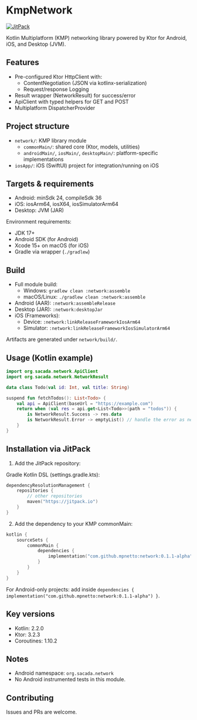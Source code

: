 # KmpNetwork

[![JitPack](https://jitpack.io/v/mpnetto/kmp-network.svg)](https://jitpack.io/#mpnetto/kmp-network)

Kotlin Multiplatform (KMP) networking library powered by Ktor for Android, iOS, and Desktop (JVM).

## Features
- Pre-configured Ktor HttpClient with:
  - ContentNegotiation (JSON via kotlinx-serialization)
  - Request/response Logging
- Result wrapper (NetworkResult) for success/error
- ApiClient with typed helpers for GET and POST
- Multiplatform DispatcherProvider

## Project structure
- `network/`: KMP library module
  - `commonMain/`: shared core (Ktor, models, utilities)
  - `androidMain/`, `iosMain/`, `desktopMain/`: platform-specific implementations
- `iosApp/`: iOS (SwiftUI) project for integration/running on iOS

## Targets & requirements
- Android: minSdk 24, compileSdk 36
- iOS: iosArm64, iosX64, iosSimulatorArm64
- Desktop: JVM (JAR)

Environment requirements:
- JDK 17+
- Android SDK (for Android)
- Xcode 15+ on macOS (for iOS)
- Gradle via wrapper (`./gradlew`)

## Build
- Full module build:
  - Windows: `gradlew clean :network:assemble`
  - macOS/Linux: `./gradlew clean :network:assemble`
- Android (AAR): `:network:assembleRelease`
- Desktop (JAR): `:network:desktopJar`
- iOS (Frameworks):
  - Device: `:network:linkReleaseFrameworkIosArm64`
  - Simulator: `:network:linkReleaseFrameworkIosSimulatorArm64`

Artifacts are generated under `network/build/`.

## Usage (Kotlin example)
```kotlin
import org.sacada.network.ApiClient
import org.sacada.network.NetworkResult

data class Todo(val id: Int, val title: String)

suspend fun fetchTodos(): List<Todo> {
    val api = ApiClient(baseUrl = "https://example.com")
    return when (val res = api.get<List<Todo>>(path = "todos")) {
        is NetworkResult.Success -> res.data
        is NetworkResult.Error -> emptyList() // handle the error as needed
    }
}
```

## Installation via JitPack
1) Add the JitPack repository:

Gradle Kotlin DSL (settings.gradle.kts):

```kotlin
dependencyResolutionManagement {
    repositories {
        // other repositories
        maven("https://jitpack.io")
    }
}
```

2) Add the dependency to your KMP commonMain:

```kotlin
kotlin {
    sourceSets {
        commonMain {
            dependencies {
                implementation("com.github.mpnetto:network:0.1.1-alpha")
            }
        }
    }
}
```

For Android-only projects: add inside `dependencies { implementation("com.github.mpnetto:network:0.1.1-alpha") }`.

## Key versions
- Kotlin: 2.2.0
- Ktor: 3.2.3
- Coroutines: 1.10.2

## Notes
- Android namespace: `org.sacada.network`
- No Android instrumented tests in this module.

## Contributing
Issues and PRs are welcome.
